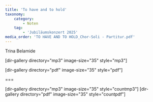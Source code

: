 ```yaml
---
title: 'To have and to hold'
taxonomy:
    category:
        - Noten
    tag:
        - 'Jubiläumskonzert 2025'
media_order: 'TO HAVE AND TO HOLD_Chor-Soli - Partitur.pdf'
---
```


Trina Belamide

[dir-gallery directory="mp3" image-size="35" style="mp3"]

[dir-gallery directory="pdf" image-size="35" style="pdf"]

===

[dir-gallery directory="mp3" image-size="35" style="countmp3"]
[dir-gallery directory="pdf" image-size="35" style="countpdf"]